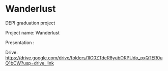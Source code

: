 # Wanderlust
DEPI graduation project

Project name: Wanderlust

Presentation :

Drive:
https://drive.google.com/drive/folders/1lG0ZTdeR8yubORPUdo_pxQTER0uQ1bCW?usp=drive_link
